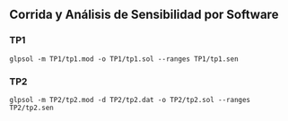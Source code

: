 ## Corrida y Análisis de Sensibilidad por Software

### TP1

```
glpsol -m TP1/tp1.mod -o TP1/tp1.sol --ranges TP1/tp1.sen
```

### TP2

```
glpsol -m TP2/tp2.mod -d TP2/tp2.dat -o TP2/tp2.sol --ranges TP2/tp2.sen
```
